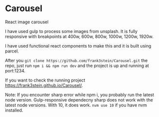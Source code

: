 # Carousel

React image carousel

I have used gulp to process some images from unsplash. It is fully responsive with breakpoints at 400w, 600w, 800w, 1000w, 1200w, 1920w.

I have used functional react components to make this and it is built using parcel.

After you `git clone https://github.com/frank3stein/Carousel.git` the repo, just run `npm i && npm run dev` and the project is up and running at port:1234.

If you want to check the running project https://frank3stein.github.io/Carousel/.

Note: If you encounter sharp error while npm i, you probably run the latest node version. Gulp-responsive dependecny sharp does not work with the latest node versions. With 10, it does work. `nvm use 10` if you have nvm installed.
